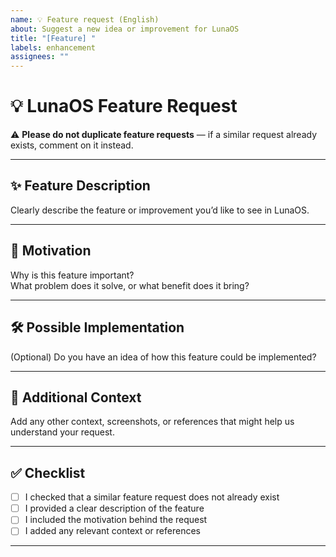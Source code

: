 ```yaml
---
name: 💡 Feature request (English)
about: Suggest a new idea or improvement for LunaOS
title: "[Feature] "
labels: enhancement
assignees: ""
---
```


# 💡 LunaOS Feature Request

⚠️ **Please do not duplicate feature requests** — if a similar request already exists, comment on it instead.

---

## ✨ Feature Description
Clearly describe the feature or improvement you’d like to see in LunaOS.

---

## 🔧 Motivation
Why is this feature important?  
What problem does it solve, or what benefit does it bring?

---

## 🛠️ Possible Implementation
(Optional) Do you have an idea of how this feature could be implemented?

---

## 📎 Additional Context
Add any other context, screenshots, or references that might help us understand your request.

---

## ✅ Checklist
- [ ] I checked that a similar feature request does not already exist
- [ ] I provided a clear description of the feature
- [ ] I included the motivation behind the request
- [ ] I added any relevant context or references

---
